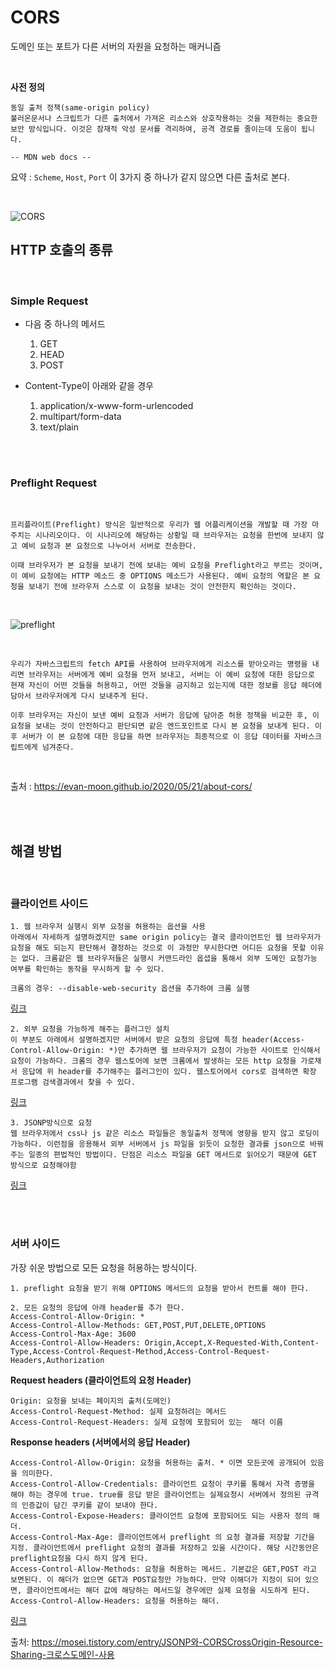 # CORS
도메인 또는 포트가 다른 서버의 자원을 요청하는 매커니즘

<br/>

<strong>사전 정의</strong>

```
동일 출처 정책(same-origin policy)
불러온문서나 스크립트가 다른 출처에서 가져온 리소스와 상호작용하는 것을 제한하는 중요한 보안 방식입니다. 이것은 잠재적 악성 문서를 격리하여, 공격 경로를 줄이는데 도움이 됩니다.

-- MDN web docs --
```

요약 : `Scheme`, `Host`, `Port` 이 3가지 중 하나가 같지 않으면 다른 출처로 본다.

<br/>

![CORS](https://mdn.mozillademos.org/files/17214/simple-req-updated.png)

HTTP 호출의 종류
---------------

<br/>

### Simple Request

 - 다음 중 하나의 메서드

    1. GET
    2. HEAD
    3. POST

 - Content-Type이 아래와 같을 경우
    1. application/x-www-form-urlencoded
    2. multipart/form-data
    3. text/plain

<br/><br/>

### Preflight Request

<br/>

```
프리플라이트(Preflight) 방식은 일반적으로 우리가 웹 어플리케이션을 개발할 때 가장 마주치는 시나리오이다. 이 시나리오에 해당하는 상황일 때 브라우저는 요청을 한번에 보내지 않고 예비 요청과 본 요청으로 나누어서 서버로 전송한다.

이때 브라우저가 본 요청을 보내기 전에 보내는 예비 요청을 Preflight라고 부르는 것이며, 이 예비 요청에는 HTTP 메소드 중 OPTIONS 메소드가 사용된다. 예비 요청의 역할은 본 요청을 보내기 전에 브라우저 스스로 이 요청을 보내는 것이 안전한지 확인하는 것이다.
```
<br/>

![preflight](https://evan-moon.github.io/static/c86699252752391939dc68f8f9a860bf/6af66/cors-preflight.png)

<br/>

```
우리가 자바스크립트의 fetch API를 사용하여 브라우저에게 리소스를 받아오라는 명령을 내리면 브라우저는 서버에게 예비 요청을 먼저 보내고, 서버는 이 예비 요청에 대한 응답으로 현재 자신이 어떤 것들을 허용하고, 어떤 것들을 금지하고 있는지에 대한 정보를 응답 헤더에 담아서 브라우저에게 다시 보내주게 된다.

이후 브라우저는 자신이 보낸 예비 요청과 서버가 응답에 담아준 허용 정책을 비교한 후, 이 요청을 보내는 것이 안전하다고 판단되면 같은 엔드포인트로 다시 본 요청을 보내게 된다. 이후 서버가 이 본 요청에 대한 응답을 하면 브라우저는 최종적으로 이 응답 데이터를 자바스크립트에게 넘겨준다.
```

<br/>

출처 : https://evan-moon.github.io/2020/05/21/about-cors/

<br/><br/>

## 해결 방법

<br/>

### 클라이언트 사이드

```
1. 웹 브라우저 실행시 외부 요청을 허용하는 옵션을 사용
아래에서 자세하게 설명하겠지만 same origin policy는 결국 클라이언트인 웹 브라우저가 요청을 해도 되는지 판단해서 결정하는 것으로 이 과정만 무시한다면 어디든 요청을 못할 이유는 없다. 크롬같은 웹 브라우저들은 실행시 커맨드라인 옵셥을 통해서 외부 도메인 요청가능 여부를 확인하는 동작을 무시하게 할 수 있다.

크롬의 경우: --disable-web-security 옵션을 추가하여 크롬 실행
```
[링크](https://haru.kafra.kr/68)
```
2. 외부 요청을 가능하게 해주는 플러그인 설치
이 부분도 아래에서 설명하겠지만 서버에서 받은 요청의 응답에 특정 header(Access-Control-Allow-Origin: *)만 추가하면 웹 브라우저가 요청이 가능한 사이트로 인식해서 요청이 가능하다. 크롬의 경우 웹스토어에 보면 크롬에서 발생하는 모든 http 요청을 가로채서 응답에 위 header를 추가해주는 플러그인이 있다. 웹스토어에서 cors로 검색하면 확장 프로그램 검색결과에서 찾을 수 있다. 
```
[링크](https://chrome.google.com/webstore/detail/allow-cors-access-control/lhobafahddgcelffkeicbaginigeejlf)

```
3. JSONP방식으로 요청
웹 브라우저에서 css나 js 같은 리소스 파일들은 동일출처 정책에 영향을 받지 않고 로딩이 가능하다. 이런점을 응용해서 외부 서버에서 js 파일을 읽듯이 요청한 결과를 json으로 바꿔주는 일종의 편법적인 방법이다. 단점은 리소스 파일을 GET 메서드로 읽어오기 때문에 GET 방식으로 요청해야함
```
[링크](https://js2prince.tistory.com/entry/Ajax-JSONP%EB%A5%BC-%EC%9D%B4%EC%9A%A9%ED%95%98%EC%97%AC-Cross-Domain-%ED%95%B4%EA%B2%B0)

<br/><br/>
### 서버 사이드

가장 쉬운 방법으로 모든 요청을 허용하는 방식이다.
```
1. preflight 요청을 받기 위해 OPTIONS 메서드의 요청을 받아서 컨트롤 해야 한다.
```

```
2. 모든 요청의 응답에 아래 header를 추가 한다.
Access-Control-Allow-Origin: *
Access-Control-Allow-Methods: GET,POST,PUT,DELETE,OPTIONS
Access-Control-Max-Age: 3600
Access-Control-Allow-Headers: Origin,Accept,X-Requested-With,Content-Type,Access-Control-Request-Method,Access-Control-Request-Headers,Authorization
```


**Request headers (클라이언트의 요청 Header)**
```
Origin: 요청을 보내는 페이지의 출처(도메인)
Access-Control-Request-Method: 실제 요청하려는 메서드
Access-Control-Request-Headers: 실제 요청에 포함되어 있는  해더 이름
```

**Response headers (서버에서의 응답 Header)**
```
Access-Control-Allow-Origin: 요청을 허용하는 출처. * 이면 모든곳에 공개되어 있음을 의미한다.
Access-Control-Allow-Credentials: 클라이언트 요청이 쿠키를 통해서 자격 증명을 해야 하는 경우에 true. true를 응답 받은 클라이언트는 실제요청시 서버에서 정의된 규격의 인증값이 담긴 쿠키를 같이 보내야 한다.
Access-Control-Expose-Headers: 클라이언트 요청에 포함되어도 되는 사용자 정의 해더.
Access-Control-Max-Age: 클라이언트에서 preflight 의 요청 결과를 저장할 기간을 지정. 클라이언트에서 preflight 요청의 결과를 저장하고 있을 시간이다. 해당 시간동안은 preflight요청을 다시 하지 않게 된다.
Access-Control-Allow-Methods: 요청을 허용하는 메서드. 기본값은 GET,POST 라고 보면된다. 이 해더가 없으면 GET과 POST요청만 가능하다. 만약 이해더가 지정이 되어 있으면, 클라이언트에서는 해더 값에 해당하는 메서드일 경우에만 실제 요청을 시도하게 된다.
Access-Control-Allow-Headers: 요청을 허용하는 해더. 
```

[링크](https://docs.aws.amazon.com/ko_kr/apigateway/latest/developerguide/how-to-cors.html)


출처: https://mosei.tistory.com/entry/JSONP와-CORSCrossOrigin-Resource-Sharing-크로스도메인-사용